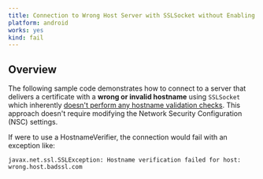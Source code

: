 ```yaml
---
title: Connection to Wrong Host Server with SSLSocket without Enabling hostname verification
platform: android
works: yes
kind: fail
---
```


## Overview

The following sample code demonstrates how to connect to a server that delivers a certificate with a **wrong or invalid hostname** using `SSLSocket` which inherently [doesn't perform any hostname validation checks](https://developer.android.com/training/articles/security-ssl.html#WarningsSslSocket). This approach doesn't require modifying the Network Security Configuration (NSC) settings.

If were to use a HostnameVerifier, the connection would fail with an exception like:

```plaintext
javax.net.ssl.SSLException: Hostname verification failed for host: wrong.host.badssl.com
```

